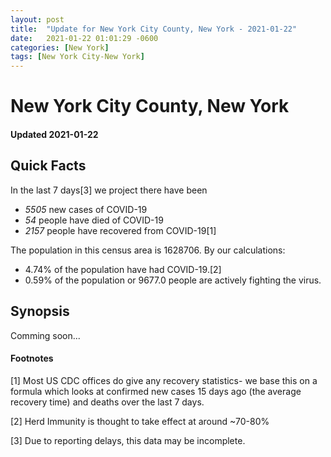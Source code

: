 ```yaml
---
layout: post
title:  "Update for New York City County, New York - 2021-01-22"
date:   2021-01-22 01:01:29 -0600
categories: [New York]
tags: [New York City-New York]
---
```


# New York City County, New York
#### Updated 2021-01-22

## Quick Facts

In the last 7 days[3] we project there have been
- *5505* new cases of COVID-19
- *54* people have died of COVID-19
- *2157* people have recovered from COVID-19[1]

The population in this census area is 1628706. By our calculations:
- 4.74% of the population have had COVID-19.[2]
- 0.59% of the population or 9677.0 people are actively fighting the virus.

## Synopsis

Comming soon...


#### Footnotes

[1] Most US CDC offices do give any recovery statistics- we base this on a formula which looks at confirmed new cases
15 days ago (the average recovery time) and deaths over the last 7 days.

[2] Herd Immunity is thought to take effect at around ~70-80%

[3] Due to reporting delays, this data may be incomplete.
 
    
